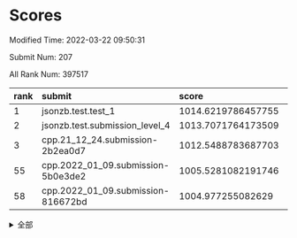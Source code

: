 # Scores

Modified Time: 2022-03-22 09:50:31

Submit Num: 207

All Rank Num: 397517

| rank |               submit               |       score        |       sigma        | pk_num |
| :--- | :--------------------------------- | :----------------- | :----------------- | :----- |
| 1    | jsonzb.test.test_1                 | 1014.6219786457755 | 0.841892796525455  | 7683   |
| 2    | jsonzb.test.submission_level_4     | 1013.7071764173509 | 0.8195251090066582 | 7680   |
| 3    | cpp.21_12_24.submission-2b2ea0d7   | 1012.5488783687703 | 0.7933760373543195 | 7679   |
| 55   | cpp.2022_01_09.submission-5b0e3de2 | 1005.5281082191746 | 0.7257540855594257 | 7681   |
| 58   | cpp.2022_01_09.submission-816672bd | 1004.977255082629  | 0.7185488176901645 | 7684   |


<details>
<summary>全部</summary>

| rank |                 submit                 |       score        |       sigma        | pk_num |
| :--- | :------------------------------------- | :----------------- | :----------------- | :----- |
| 1    | jsonzb.test.test_1                     | 1014.6219786457755 | 0.841892796525455  | 7683   |
| 2    | jsonzb.test.submission_level_4         | 1013.7071764173509 | 0.8195251090066582 | 7680   |
| 3    | cpp.21_12_24.submission-2b2ea0d7       | 1012.5488783687703 | 0.7933760373543195 | 7679   |
| 4    | gobigger.level_3.submission_level_3_10 | 1012.0305693701689 | 0.7803730405636078 | 7682   |
| 5    | gobigger.level_3.submission_level_3_44 | 1011.5742183191398 | 0.7757310670406372 | 7683   |
| 6    | gobigger.level_3.submission_level_3_24 | 1011.1633982877424 | 0.7761872440151568 | 7683   |
| 7    | gobigger.level_3.submission_level_3_37 | 1011.0820678751734 | 0.7634043432341655 | 7680   |
| 8    | gobigger.level_3.submission_level_3_0  | 1011.0408058299075 | 0.7687924674841604 | 7677   |
| 9    | gobigger.level_3.submission_level_3_14 | 1010.8712284601411 | 0.7732345903264296 | 7684   |
| 10   | gobigger.level_3.submission_level_3_30 | 1010.8062592507999 | 0.7655297783196564 | 7685   |
| 11   | gobigger.level_3.submission_level_3_27 | 1010.7445140786316 | 0.7356212343607743 | 7682   |
| 12   | gobigger.level_3.submission_level_3_1  | 1010.6393158824186 | 0.762541985332165  | 7685   |
| 13   | gobigger.level_3.submission_level_3_21 | 1010.5279202886077 | 0.7670832049393652 | 7674   |
| 14   | gobigger.level_3.submission_level_3_36 | 1010.5278531287203 | 0.7492697446167973 | 7675   |
| 15   | gobigger.level_3.submission_level_3_40 | 1010.4988527755852 | 0.7539909691098352 | 7680   |
| 16   | gobigger.level_3.submission_level_3_7  | 1010.3976843081427 | 0.7811717660760344 | 7680   |
| 17   | gobigger.level_3.submission_level_3_9  | 1010.394618756045  | 0.7642993423780781 | 7684   |
| 18   | gobigger.level_3.submission_level_3_42 | 1010.358385383973  | 0.7725845989459087 | 7679   |
| 19   | gobigger.level_3.submission_level_3_43 | 1010.2736041188417 | 0.7711967823829982 | 7682   |
| 20   | gobigger.level_3.submission_level_3_38 | 1010.2649407161853 | 0.757147456246616  | 7681   |
| 21   | gobigger.level_3.submission_level_3_19 | 1010.2467898723601 | 0.7767683902228123 | 7679   |
| 22   | gobigger.level_3.submission_level_3_29 | 1010.2197839168412 | 0.7583457482185535 | 7679   |
| 23   | gobigger.level_3.submission_level_3_18 | 1010.2149173650548 | 0.7635060891652519 | 7683   |
| 24   | gobigger.level_3.submission_level_3_26 | 1010.2107454258967 | 0.7532910920549419 | 7683   |
| 25   | gobigger.level_3.submission_level_3_8  | 1010.1516354386481 | 0.7605941681764545 | 7674   |
| 26   | gobigger.level_3.submission_level_3_48 | 1010.1285969248905 | 0.7448130195173103 | 7679   |
| 27   | gobigger.level_3.submission_level_3_15 | 1010.1256536370809 | 0.7615819189790279 | 7680   |
| 28   | gobigger.level_3.submission_level_3_3  | 1010.0499188113258 | 0.780083967950489  | 7684   |
| 29   | gobigger.level_3.submission_level_3_31 | 1009.971679204859  | 0.7616518358561725 | 7684   |
| 30   | gobigger.level_3.submission_level_3_12 | 1009.9671943637558 | 0.7573347170883126 | 7681   |
| 31   | gobigger.level_3.submission_level_3_34 | 1009.9304563587654 | 0.7408593112586507 | 7684   |
| 32   | gobigger.level_3.submission_level_3_33 | 1009.9051322858613 | 0.7440666505664996 | 7681   |
| 33   | gobigger.level_3.submission_level_3_22 | 1009.8121554423602 | 0.7570604904486831 | 7681   |
| 34   | gobigger.level_3.submission_level_3_5  | 1009.7007404247538 | 0.736535508085316  | 7679   |
| 35   | gobigger.level_3.submission_level_3_4  | 1009.572745071853  | 0.7576053853239523 | 7682   |
| 36   | gobigger.level_3.submission_level_3_16 | 1009.5564808727635 | 0.7427035093248321 | 7682   |
| 37   | gobigger.level_3.submission_level_3_25 | 1009.5548236901608 | 0.737531357220391  | 7686   |
| 38   | gobigger.level_3.submission_level_3_49 | 1009.5505302843438 | 0.7369969195988416 | 7681   |
| 39   | gobigger.level_3.submission_level_3_32 | 1009.5429863863513 | 0.7459772690058002 | 7689   |
| 40   | gobigger.level_3.submission_level_3_23 | 1009.5169405627353 | 0.745254461645666  | 7680   |
| 41   | gobigger.level_3.submission_level_3_35 | 1009.4375749641873 | 0.7640578812402312 | 7683   |
| 42   | gobigger.level_3.submission_level_3_47 | 1009.4247330373514 | 0.746404666407371  | 7682   |
| 43   | gobigger.level_3.submission_level_3_39 | 1009.3932189829765 | 0.7699211643885445 | 7682   |
| 44   | gobigger.level_3.submission_level_3_6  | 1009.3026298524386 | 0.7641985357858185 | 7681   |
| 45   | gobigger.level_3.submission_level_3_13 | 1009.2786404337495 | 0.7573898551639023 | 7680   |
| 46   | gobigger.level_3.submission_level_3_45 | 1009.2697395320092 | 0.7477344180472362 | 7678   |
| 47   | gobigger.level_3.submission_level_3_20 | 1009.1122333856434 | 0.7700259564772501 | 7685   |
| 48   | gobigger.level_3.submission_level_3_46 | 1009.0968813057945 | 0.7268484348831858 | 7683   |
| 49   | gobigger.level_3.submission_level_3_41 | 1009.0003986839082 | 0.7322889305655856 | 7683   |
| 50   | gobigger.level_3.submission_level_3_11 | 1008.9909267099182 | 0.7384125979443077 | 7680   |
| 51   | gobigger.level_3.submission_level_3_2  | 1008.8615012638196 | 0.7718681036639902 | 7683   |
| 52   | gobigger.level_3.submission_level_3_28 | 1008.7222116149102 | 0.7523661590692244 | 7684   |
| 53   | gobigger.level_3.submission_level_3_17 | 1007.5607359547338 | 0.7566643091449865 | 7684   |
| 54   | gobigger.level_1.submission_level_1_16 | 1005.5587797866272 | 0.7236145324864154 | 7681   |
| 55   | cpp.2022_01_09.submission-5b0e3de2     | 1005.5281082191746 | 0.7257540855594257 | 7681   |
| 56   | gobigger.level_1.submission_level_1_24 | 1005.063101646625  | 0.745558038030676  | 7680   |
| 57   | gobigger.level_1.submission_level_1_35 | 1005.0205173321383 | 0.7293279095725246 | 7682   |
| 58   | cpp.2022_01_09.submission-816672bd     | 1004.977255082629  | 0.7185488176901645 | 7684   |
| 59   | gobigger.level_1.submission_level_1_37 | 1004.9640005010444 | 0.7122429900365412 | 7680   |
| 60   | gobigger.level_1.submission_level_1_1  | 1004.6183694400767 | 0.7130265890927249 | 7681   |
| 61   | gobigger.level_1.submission_level_1_22 | 1004.4021521739904 | 0.7292181539001822 | 7681   |
| 62   | gobigger.level_1.submission_level_1_38 | 1004.2457084220687 | 0.7107835290870351 | 7683   |
| 63   | gobigger.level_1.submission_level_1_30 | 1004.1658737439581 | 0.7317111505076498 | 7678   |
| 64   | gobigger.level_1.submission_level_1_42 | 1004.1206931571244 | 0.7170112437011044 | 7683   |
| 65   | gobigger.level_1.submission_level_1_4  | 1004.0426854728952 | 0.7257310039936081 | 7683   |
| 66   | gobigger.level_1.submission_level_1_46 | 1003.8559175175695 | 0.7180424935122356 | 7681   |
| 67   | gobigger.level_1.submission_level_1_32 | 1003.8060753737408 | 0.7202217488602721 | 7678   |
| 68   | gobigger.level_1.submission_level_1_25 | 1003.656617691054  | 0.711578343864464  | 7677   |
| 69   | gobigger.level_1.submission_level_1_8  | 1003.5726839042354 | 0.7178128505546133 | 7688   |
| 70   | gobigger.level_1.submission_level_1_28 | 1003.5019195409891 | 0.7153875487318078 | 7680   |
| 71   | gobigger.level_1.submission_level_1_9  | 1003.4277931062344 | 0.7181761178117729 | 7681   |
| 72   | gobigger.level_1.submission_level_1_49 | 1003.4251363222739 | 0.714647771908541  | 7676   |
| 73   | gobigger.level_1.submission_level_1_11 | 1003.3956909157665 | 0.7191399088908573 | 7682   |
| 74   | gobigger.level_1.submission_level_1_18 | 1003.3797914592723 | 0.714063548006374  | 7683   |
| 75   | gobigger.level_1.submission_level_1_34 | 1003.3712091686019 | 0.7291886319065457 | 7683   |
| 76   | gobigger.level_1.submission_level_1_17 | 1003.3527924873531 | 0.7111840918093539 | 7686   |
| 77   | gobigger.level_1.submission_level_1_41 | 1003.3367943731362 | 0.7091106947870157 | 7677   |
| 78   | gobigger.level_1.submission_level_1_36 | 1003.332859820018  | 0.725021414635132  | 7684   |
| 79   | gobigger.level_1.submission_level_1_33 | 1003.3319724402878 | 0.7158133908632901 | 7678   |
| 80   | gobigger.level_1.submission_level_1_7  | 1003.3305219150043 | 0.719931214455827  | 7677   |
| 81   | gobigger.level_1.submission_level_1_29 | 1003.3183634269105 | 0.7386113581196664 | 7684   |
| 82   | gobigger.level_1.submission_level_1_15 | 1003.2606854290121 | 0.7090995543884412 | 7683   |
| 83   | gobigger.level_1.submission_level_1_23 | 1003.2242800313845 | 0.7240173514857801 | 7677   |
| 84   | gobigger.level_1.submission_level_1_45 | 1003.0386351606626 | 0.7189506166806133 | 7684   |
| 85   | gobigger.level_1.submission_level_1_40 | 1003.0381560200018 | 0.7131583571681673 | 7683   |
| 86   | gobigger.level_1.submission_level_1_26 | 1003.0350048566975 | 0.7178568166935331 | 7679   |
| 87   | gobigger.level_1.submission_level_1_12 | 1002.9772243414776 | 0.7240433404352747 | 7678   |
| 88   | gobigger.level_1.submission_level_1_20 | 1002.7800667476448 | 0.7120464496694662 | 7684   |
| 89   | gobigger.level_1.submission_level_1_14 | 1002.7463246711208 | 0.7296223284430022 | 7683   |
| 90   | gobigger.level_1.submission_level_1_10 | 1002.7044807364689 | 0.7150600620691784 | 7682   |
| 91   | gobigger.level_1.submission_level_1_19 | 1002.6805586744473 | 0.7177378188027235 | 7686   |
| 92   | gobigger.level_1.submission_level_1_44 | 1002.6782044535905 | 0.7091075314230327 | 7684   |
| 93   | gobigger.level_1.submission_level_1_48 | 1002.6729130163702 | 0.7171096746012775 | 7683   |
| 94   | gobigger.level_1.submission_level_1_27 | 1002.5866463800759 | 0.7216754816697996 | 7680   |
| 95   | gobigger.level_1.submission_level_1_2  | 1002.5698028076254 | 0.7145448143210926 | 7677   |
| 96   | gobigger.level_1.submission_level_1_47 | 1002.4915412286723 | 0.7049861868525369 | 7684   |
| 97   | gobigger.level_1.submission_level_1_43 | 1002.4665344230733 | 0.7080499618197597 | 7683   |
| 98   | gobigger.level_1.submission_level_1_6  | 1002.4606735321458 | 0.7082234177136885 | 7679   |
| 99   | gobigger.level_1.submission_level_1_21 | 1002.4197527228196 | 0.717809543424848  | 7675   |
| 100  | gobigger.level_1.submission_level_1_13 | 1002.3767575769969 | 0.7144393182063465 | 7685   |
| 101  | gobigger.level_1.submission_level_1_31 | 1002.2255653136928 | 0.7081347181982588 | 7682   |
| 102  | gobigger.level_1.submission_level_1_5  | 1002.1902026071386 | 0.7154887204863168 | 7685   |
| 103  | gobigger.level_1.submission_level_1_39 | 1002.1837783498166 | 0.7069158345452078 | 7678   |
| 104  | gobigger.level_1.submission_level_1_3  | 1001.9322775379384 | 0.7181986122139494 | 7685   |
| 105  | gobigger.level_1.submission_level_1_0  | 1001.7207630922775 | 0.7073478754964423 | 7686   |
| 106  | gobigger.random.submission_random_32   | 997.3897211881172  | 0.713549101516011  | 7678   |
| 107  | gobigger.random.submission_random_43   | 997.1214626674778  | 0.7063833640349393 | 7676   |
| 108  | gobigger.random.submission_random_4    | 997.1012662312841  | 0.7149385837590084 | 7682   |
| 109  | gobigger.random.submission_random_45   | 996.9639733431845  | 0.7232045332131894 | 7684   |
| 110  | gobigger.random.submission_random_47   | 996.9635459547577  | 0.7028604737725316 | 7681   |
| 111  | gobigger.random.submission_random_28   | 996.9559915367197  | 0.6976059912923555 | 7681   |
| 112  | gobigger.random.submission_random_22   | 996.8973832922218  | 0.7125930957286296 | 7683   |
| 113  | gobigger.random.submission_random_24   | 996.8104271402839  | 0.7094457263417243 | 7682   |
| 114  | gobigger.random.submission_random_39   | 996.711152850568   | 0.7067990116035534 | 7679   |
| 115  | gobigger.random.submission_random_5    | 996.6337798322742  | 0.7248648046349245 | 7685   |
| 116  | gobigger.random.submission_random_8    | 996.5700808894921  | 0.7135189572244537 | 7685   |
| 117  | gobigger.random.submission_random_6    | 996.5486344334875  | 0.7101247220416634 | 7683   |
| 118  | gobigger.random.submission_random_46   | 996.5435688563787  | 0.7046453587694759 | 7685   |
| 119  | gobigger.random.submission_random_2    | 996.4211604513205  | 0.6995445483149328 | 7685   |
| 120  | gobigger.random.submission_random_40   | 996.3503728345256  | 0.7188488045350091 | 7687   |
| 121  | gobigger.random.submission_random_10   | 996.3429515892906  | 0.6977022612414739 | 7682   |
| 122  | gobigger.random.submission_random_19   | 996.1917344523354  | 0.6952542117749282 | 7686   |
| 123  | gobigger.random.submission_random_49   | 996.1582121114267  | 0.7103653956618402 | 7680   |
| 124  | gobigger.random.submission_random_15   | 996.1191579052019  | 0.7156664521830757 | 7679   |
| 125  | gobigger.random.submission_random_31   | 996.0957448490095  | 0.7195756644981715 | 7684   |
| 126  | gobigger.random.submission_random_0    | 996.0738381320413  | 0.7075934970509695 | 7678   |
| 127  | gobigger.random.submission_random_13   | 996.0484200809759  | 0.7167443667815566 | 7679   |
| 128  | gobigger.random.submission_random_30   | 995.9903377004824  | 0.7137157433233728 | 7681   |
| 129  | gobigger.random.submission_random_27   | 995.9177704383451  | 0.7095914523059773 | 7681   |
| 130  | gobigger.random.submission_random_23   | 995.9166856143939  | 0.6957288937264143 | 7677   |
| 131  | gobigger.random.submission_random_44   | 995.8509898156286  | 0.7155027173939565 | 7680   |
| 132  | gobigger.random.submission_random_1    | 995.8326447189344  | 0.7050862343527656 | 7679   |
| 133  | gobigger.random.submission_random_12   | 995.8182379945849  | 0.7132162581317203 | 7682   |
| 134  | gobigger.random.submission_random_37   | 995.7933982203419  | 0.705217977471267  | 7682   |
| 135  | gobigger.random.submission_random_36   | 995.784797389303   | 0.7074136713977769 | 7685   |
| 136  | gobigger.random.submission_random_38   | 995.7782617643946  | 0.7168369676128884 | 7680   |
| 137  | gobigger.random.submission_random_29   | 995.6912690252415  | 0.711007038907036  | 7682   |
| 138  | gobigger.random.submission_random_34   | 995.68879389648    | 0.7178281934183021 | 7676   |
| 139  | gobigger.random.submission_random_14   | 995.6246510446756  | 0.7073814305009791 | 7682   |
| 140  | gobigger.random.submission_random_3    | 995.609910656742   | 0.7155282439498949 | 7679   |
| 141  | gobigger.random.submission_random_17   | 995.5810879902515  | 0.726835045383577  | 7679   |
| 142  | gobigger.random.submission_random_41   | 995.5425660941494  | 0.7101625514245626 | 7684   |
| 143  | gobigger.random.submission_random_26   | 995.5368792395938  | 0.731443676383026  | 7682   |
| 144  | gobigger.random.submission_random_7    | 995.4040386519717  | 0.7058262611803393 | 7686   |
| 145  | gobigger.random.submission_random_20   | 995.3614032074973  | 0.7025515117705101 | 7685   |
| 146  | gobigger.random.submission_random_35   | 995.175936490258   | 0.7138664474662595 | 7684   |
| 147  | gobigger.random.submission_random_21   | 995.1457109633418  | 0.7105224143375058 | 7680   |
| 148  | gobigger.random.submission_random_48   | 995.0887548445932  | 0.7173818948400023 | 7686   |
| 149  | gobigger.random.submission_random_33   | 995.077491406235   | 0.7403526168452709 | 7679   |
| 150  | gobigger.random.submission_random_25   | 995.0547116965612  | 0.7092183002937493 | 7681   |
| 151  | gobigger.random.submission_random_42   | 995.008862562696   | 0.7110567316832879 | 7680   |
| 152  | gobigger.random.submission_random_11   | 994.9599272893249  | 0.7092873246510971 | 7679   |
| 153  | gobigger.random.submission_random_18   | 994.9451868289987  | 0.7253406067949199 | 7683   |
| 154  | gobigger.random.submission_random_9    | 994.7490269389787  | 0.7153093631283325 | 7680   |
| 155  | gobigger.random.submission_random_16   | 994.5820396323084  | 0.7044095208387288 | 7680   |
| 156  | gobigger.level_2.submission_level_2_36 | 993.9178153142532  | 0.7330088163197562 | 7684   |
| 157  | gobigger.level_2.submission_level_2_7  | 993.8013677240459  | 0.7253783440417825 | 7685   |
| 158  | gobigger.level_2.submission_level_2_30 | 993.3067689477481  | 0.741937228709275  | 7678   |
| 159  | gobigger.level_2.submission_level_2_48 | 993.2623049074213  | 0.734196107448302  | 7684   |
| 160  | gobigger.level_2.submission_level_2_40 | 993.1883813089438  | 0.7244600194666487 | 7680   |
| 161  | gobigger.level_2.submission_level_2_18 | 993.0266243905747  | 0.736957892862397  | 7678   |
| 162  | gobigger.level_2.submission_level_2_47 | 992.9343905426523  | 0.7352631577698677 | 7684   |
| 163  | gobigger.level_2.submission_level_2_25 | 992.8022709972714  | 0.7408956609759165 | 7683   |
| 164  | gobigger.level_2.submission_level_2_37 | 992.7197928899333  | 0.7585606768610408 | 7682   |
| 165  | gobigger.level_2.submission_level_2_3  | 992.6728146444539  | 0.7558967163280345 | 7682   |
| 166  | gobigger.level_2.submission_level_2_41 | 992.6417051375228  | 0.736734989200627  | 7686   |
| 167  | gobigger.level_2.submission_level_2_8  | 992.6279418725936  | 0.742507811032396  | 7685   |
| 168  | gobigger.level_2.submission_level_2_34 | 992.605749953773   | 0.7299369404733083 | 7686   |
| 169  | gobigger.level_2.submission_level_2_44 | 992.5893707056109  | 0.7384195668445567 | 7681   |
| 170  | gobigger.level_2.submission_level_2_31 | 992.5721379923909  | 0.7381489306708915 | 7681   |
| 171  | gobigger.level_2.submission_level_2_6  | 992.5692858121848  | 0.73997316265467   | 7681   |
| 172  | gobigger.level_2.submission_level_2_5  | 992.548866659025   | 0.7420890138092731 | 7677   |
| 173  | gobigger.level_2.submission_level_2_9  | 992.5399895946858  | 0.7439915203196185 | 7683   |
| 174  | gobigger.level_2.submission_level_2_28 | 992.5025399966793  | 0.7453910266716861 | 7685   |
| 175  | gobigger.level_2.submission_level_2_1  | 992.4845842381255  | 0.7386791647917913 | 7683   |
| 176  | gobigger.level_2.submission_level_2_38 | 992.4770152981471  | 0.7361692287643165 | 7685   |
| 177  | gobigger.level_2.submission_level_2_14 | 992.4473241485414  | 0.7368256082254904 | 7674   |
| 178  | gobigger.level_2.submission_level_2_26 | 992.4206604701794  | 0.747045821526532  | 7676   |
| 179  | gobigger.level_2.submission_level_2_13 | 992.3687935074073  | 0.7441829068689344 | 7680   |
| 180  | gobigger.level_2.submission_level_2_10 | 992.1945034808749  | 0.7390564913007613 | 7682   |
| 181  | gobigger.level_2.submission_level_2_33 | 992.1912812351278  | 0.7407815124359658 | 7683   |
| 182  | gobigger.level_2.submission_level_2_2  | 992.1496797742283  | 0.7516373786619689 | 7684   |
| 183  | gobigger.level_2.submission_level_2_11 | 992.1447460039508  | 0.739528774110263  | 7680   |
| 184  | gobigger.level_2.submission_level_2_15 | 992.0635360617633  | 0.7523281127045561 | 7685   |
| 185  | gobigger.level_2.submission_level_2_22 | 992.0230994853054  | 0.7342589440825643 | 7681   |
| 186  | gobigger.level_2.submission_level_2_19 | 991.9986029619082  | 0.7574381871868947 | 7684   |
| 187  | gobigger.level_2.submission_level_2_43 | 991.9969776887424  | 0.7671819426334352 | 7683   |
| 188  | gobigger.level_2.submission_level_2_39 | 991.9214532495635  | 0.7321876564652624 | 7681   |
| 189  | gobigger.level_2.submission_level_2_45 | 991.9009999255695  | 0.7545114393095111 | 7683   |
| 190  | gobigger.level_2.submission_level_2_29 | 991.8723883252133  | 0.7389506638790662 | 7682   |
| 191  | gobigger.level_2.submission_level_2_23 | 991.7762588971826  | 0.7392552423314901 | 7680   |
| 192  | gobigger.level_2.submission_level_2_35 | 991.7213692466895  | 0.7375513276723915 | 7683   |
| 193  | gobigger.level_2.submission_level_2_42 | 991.6741773141498  | 0.74705806153561   | 7684   |
| 194  | gobigger.level_2.submission_level_2_12 | 991.5407226895645  | 0.7444327493028587 | 7680   |
| 195  | gobigger.level_2.submission_level_2_49 | 991.4509729307507  | 0.756515624560852  | 7677   |
| 196  | gobigger.level_2.submission_level_2_20 | 991.4291757202975  | 0.7717325152815009 | 7674   |
| 197  | gobigger.level_2.submission_level_2_4  | 991.2470880106285  | 0.7468422000858788 | 7679   |
| 198  | gobigger.level_2.submission_level_2_16 | 991.0858848042649  | 0.7570585032235928 | 7684   |
| 199  | gobigger.level_2.submission_level_2_46 | 990.8505372106061  | 0.7622110689523347 | 7678   |
| 200  | gobigger.level_2.submission_level_2_17 | 990.8345841959373  | 0.7861473270745811 | 7685   |
| 201  | gobigger.level_2.submission_level_2_21 | 990.7299438797514  | 0.7591259712000026 | 7678   |
| 202  | gobigger.level_2.submission_level_2_32 | 990.6794030858912  | 0.7524479025877808 | 7681   |
| 203  | gobigger.level_2.submission_level_2_0  | 990.6739562806777  | 0.74742474649222   | 7678   |
| 204  | gobigger.level_2.submission_level_2_24 | 990.4095835806302  | 0.7494387174005113 | 7683   |
| 205  | gobigger.level_2.submission_level_2_27 | 990.3285758868062  | 0.7663374845645659 | 7683   |
| 206  | gobigger.none.submission_none_0        | 976.7419394064259  | 1.4424825320602717 | 7678   |
| 207  | gobigger.none.submission_none_1        | 975.5317077735222  | 1.5858162478411593 | 7683   |

</details>
